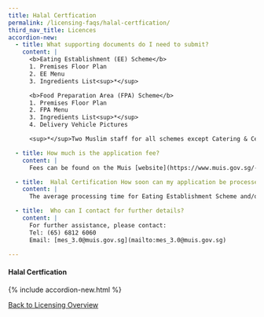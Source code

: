 ```yaml
---
title: Halal Certfication
permalink: /licensing-faqs/halal-certfication/
third_nav_title: Licences
accordion-new:   
  - title: What supporting documents do I need to submit?
    content: |
      <b>Eating Establishment (EE) Scheme</b>
      1. Premises Floor Plan
      2. EE Menu
      3. Ingredients List<sup>*</sup>

      <b>Food Preparation Area (FPA) Scheme</b>
      1. Premises Floor Plan
      2. FPA Menu
      3. Ingredients List<sup>*</sup>
      4. Delivery Vehicle Pictures

      <sup>*</sup>Two Muslim staff for all schemes except Catering & Central Kitchen which requires three Muslim staff.

  - title: How much is the application fee?
    content: |
      Fees can be found on the Muis [website](https://www.muis.gov.sg/-/media/Files/Halal/Documents/Fees-Revision---WEF-1-Feb-2018.pdf){:target="_blank"}.

  - title:  Halal Certification	How soon can my application be processed?
    content: |
      The average processing time for Eating Establishment Scheme and/or Food Preparation Area Scheme will take around 8 - 10 weeks, subject to the applicant's prompt responses / action to further requests for information.  

  - title:  Who can I contact for further details?
    content: |
      For further assistance, please contact:
      Tel: (65) 6812 6060
      Email: [mes_3.0@muis.gov.sg](mailto:mes_3.0@muis.gov.sg)        

---
```


#### Halal Certfication
{% include accordion-new.html %}

[Back to Licensing Overview](/run-and-grow/licensing-overview/)
